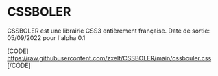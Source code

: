 # CSSBOLER
CSSBOLER est une librairie CSS3 entièrement française.
Date de sortie: 05/09/2022 pour l'alpha 0.1

[CODE] https://raw.githubusercontent.com/zxelt/CSSBOLER/main/cssbouler.css [/CODE]
